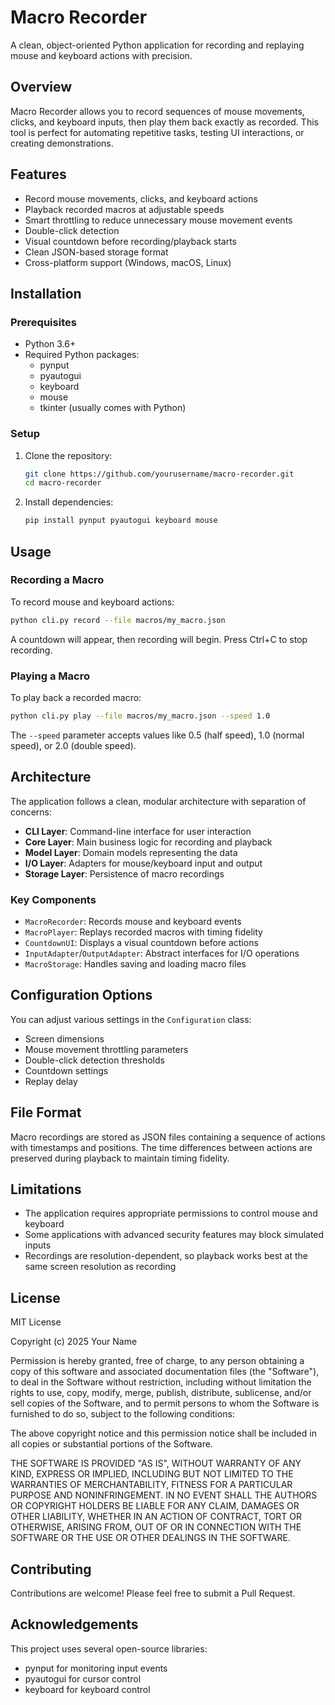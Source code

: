 # Macro Recorder

A clean, object-oriented Python application for recording and replaying mouse and keyboard actions with precision.

## Overview

Macro Recorder allows you to record sequences of mouse movements, clicks, and keyboard inputs, then play them back exactly as recorded. This tool is perfect for automating repetitive tasks, testing UI interactions, or creating demonstrations.

## Features

- Record mouse movements, clicks, and keyboard actions
- Playback recorded macros at adjustable speeds
- Smart throttling to reduce unnecessary mouse movement events
- Double-click detection
- Visual countdown before recording/playback starts
- Clean JSON-based storage format
- Cross-platform support (Windows, macOS, Linux)

## Installation

### Prerequisites

- Python 3.6+
- Required Python packages:
  - pynput
  - pyautogui
  - keyboard
  - mouse
  - tkinter (usually comes with Python)

### Setup

1. Clone the repository:
   ```bash
   git clone https://github.com/yourusername/macro-recorder.git
   cd macro-recorder
   ```

2. Install dependencies:
   ```bash
   pip install pynput pyautogui keyboard mouse
   ```

## Usage

### Recording a Macro

To record mouse and keyboard actions:

```bash
python cli.py record --file macros/my_macro.json
```

A countdown will appear, then recording will begin. Press Ctrl+C to stop recording.

### Playing a Macro

To play back a recorded macro:

```bash
python cli.py play --file macros/my_macro.json --speed 1.0
```

The `--speed` parameter accepts values like 0.5 (half speed), 1.0 (normal speed), or 2.0 (double speed).

## Architecture

The application follows a clean, modular architecture with separation of concerns:

- **CLI Layer**: Command-line interface for user interaction
- **Core Layer**: Main business logic for recording and playback
- **Model Layer**: Domain models representing the data
- **I/O Layer**: Adapters for mouse/keyboard input and output
- **Storage Layer**: Persistence of macro recordings

### Key Components

- `MacroRecorder`: Records mouse and keyboard events
- `MacroPlayer`: Replays recorded macros with timing fidelity
- `CountdownUI`: Displays a visual countdown before actions
- `InputAdapter`/`OutputAdapter`: Abstract interfaces for I/O operations
- `MacroStorage`: Handles saving and loading macro files

## Configuration Options

You can adjust various settings in the `Configuration` class:

- Screen dimensions
- Mouse movement throttling parameters
- Double-click detection thresholds
- Countdown settings
- Replay delay

## File Format

Macro recordings are stored as JSON files containing a sequence of actions with timestamps and positions. The time differences between actions are preserved during playback to maintain timing fidelity.

## Limitations

- The application requires appropriate permissions to control mouse and keyboard
- Some applications with advanced security features may block simulated inputs
- Recordings are resolution-dependent, so playback works best at the same screen resolution as recording

## License

MIT License

Copyright (c) 2025 Your Name

Permission is hereby granted, free of charge, to any person obtaining a copy
of this software and associated documentation files (the "Software"), to deal
in the Software without restriction, including without limitation the rights
to use, copy, modify, merge, publish, distribute, sublicense, and/or sell
copies of the Software, and to permit persons to whom the Software is
furnished to do so, subject to the following conditions:

The above copyright notice and this permission notice shall be included in all
copies or substantial portions of the Software.

THE SOFTWARE IS PROVIDED "AS IS", WITHOUT WARRANTY OF ANY KIND, EXPRESS OR
IMPLIED, INCLUDING BUT NOT LIMITED TO THE WARRANTIES OF MERCHANTABILITY,
FITNESS FOR A PARTICULAR PURPOSE AND NONINFRINGEMENT. IN NO EVENT SHALL THE
AUTHORS OR COPYRIGHT HOLDERS BE LIABLE FOR ANY CLAIM, DAMAGES OR OTHER
LIABILITY, WHETHER IN AN ACTION OF CONTRACT, TORT OR OTHERWISE, ARISING FROM,
OUT OF OR IN CONNECTION WITH THE SOFTWARE OR THE USE OR OTHER DEALINGS IN THE
SOFTWARE.

## Contributing

Contributions are welcome! Please feel free to submit a Pull Request.

## Acknowledgements

This project uses several open-source libraries:
- pynput for monitoring input events
- pyautogui for cursor control
- keyboard for keyboard control
